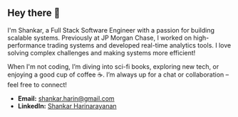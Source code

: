 ## Hey there 👋 

I'm Shankar, a Full Stack Software Engineer with a passion for building scalable systems. Previously at JP Morgan Chase, I worked on high-performance trading systems and developed real-time analytics tools. I love solving complex challenges and making systems more efficient!

When I'm not coding, I’m diving into sci-fi books, exploring new tech, or enjoying a good cup of coffee ☕. I’m always up for a chat or collaboration – feel free to connect!

- **Email:** [shankar.harin@gmail.com](mailto:shankar.harin@gmail.com)  
- **LinkedIn:** [Shankar Harinarayanan](https://www.linkedin.com/in/shankarharin)
